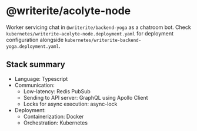# @writerite/acolyte-node

Worker servicing chat in `@writerite/backend-yoga` as a chatroom bot. Check `kubernetes/writerite-acolyte-node.deployment.yaml` for deployment configuration alongside `kubernetes/writerite-backend-yoga.deployment.yaml`.

## Stack summary

* Language: Typescript
* Communication:
  * Low-latency: Redis PubSub
  * Sending to API server: GraphQL using Apollo Client
  * Locks for async execution: async-lock
* Deployment:
  * Containerization: Docker
  * Orchestration: Kubernetes
